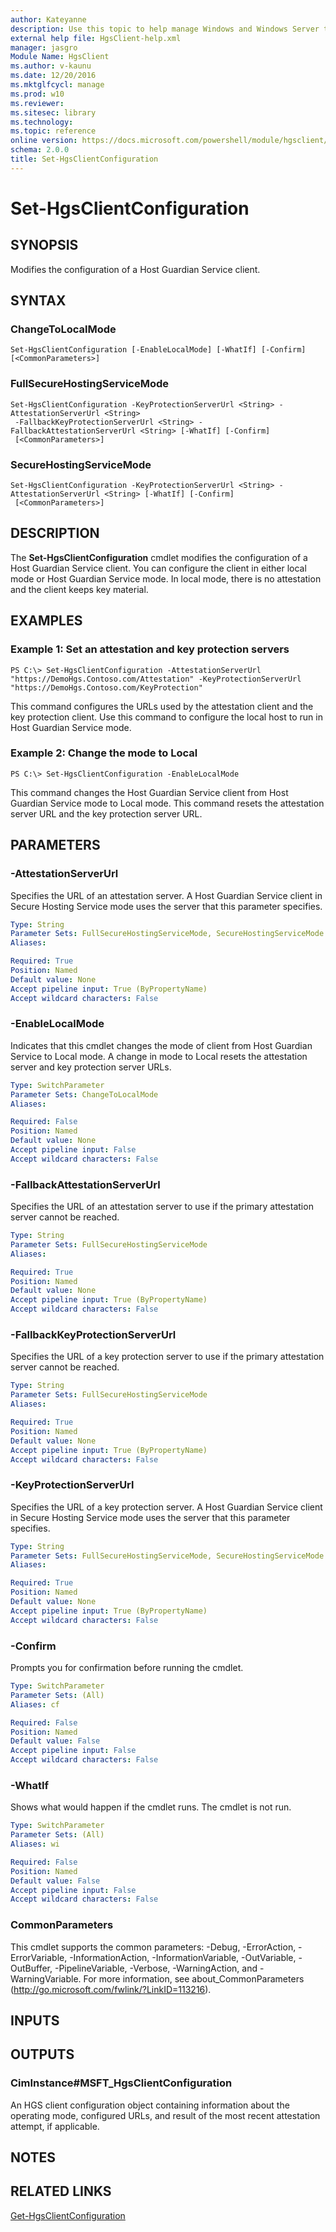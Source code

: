 ```yaml
---
author: Kateyanne
description: Use this topic to help manage Windows and Windows Server technologies with Windows PowerShell.
external help file: HgsClient-help.xml
manager: jasgro
Module Name: HgsClient
ms.author: v-kaunu
ms.date: 12/20/2016
ms.mktglfcycl: manage
ms.prod: w10
ms.reviewer: 
ms.sitesec: library
ms.technology: 
ms.topic: reference
online version: https://docs.microsoft.com/powershell/module/hgsclient/set-hgsclientconfiguration?view=windowsserver2019-ps&wt.mc_id=ps-gethelp
schema: 2.0.0
title: Set-HgsClientConfiguration
---
```


# Set-HgsClientConfiguration

## SYNOPSIS
Modifies the configuration of a Host Guardian Service client.

## SYNTAX

### ChangeToLocalMode
```
Set-HgsClientConfiguration [-EnableLocalMode] [-WhatIf] [-Confirm] [<CommonParameters>]
```

### FullSecureHostingServiceMode
```
Set-HgsClientConfiguration -KeyProtectionServerUrl <String> -AttestationServerUrl <String>
 -FallbackKeyProtectionServerUrl <String> -FallbackAttestationServerUrl <String> [-WhatIf] [-Confirm]
 [<CommonParameters>]
```

### SecureHostingServiceMode
```
Set-HgsClientConfiguration -KeyProtectionServerUrl <String> -AttestationServerUrl <String> [-WhatIf] [-Confirm]
 [<CommonParameters>]
```

## DESCRIPTION
The **Set-HgsClientConfiguration** cmdlet modifies the configuration of a Host Guardian Service client.
You can configure the client in either local mode or Host Guardian Service mode.
In local mode, there is no attestation and the client keeps key material.

## EXAMPLES

### Example 1: Set an attestation and key protection servers
```
PS C:\> Set-HgsClientConfiguration -AttestationServerUrl "https://DemoHgs.Contoso.com/Attestation" -KeyProtectionServerUrl "https://DemoHgs.Contoso.com/KeyProtection"
```

This command configures the URLs used by the attestation client and the key protection client.
Use this command to configure the local host to run in Host Guardian Service mode.

### Example 2: Change the mode to Local
```
PS C:\> Set-HgsClientConfiguration -EnableLocalMode
```

This command changes the Host Guardian Service client from Host Guardian Service mode to Local mode.
This command resets the attestation server URL and the key protection server URL.

## PARAMETERS

### -AttestationServerUrl
Specifies the URL of an attestation server.
A Host Guardian Service client in Secure Hosting Service mode uses the server that this parameter specifies.

```yaml
Type: String
Parameter Sets: FullSecureHostingServiceMode, SecureHostingServiceMode
Aliases: 

Required: True
Position: Named
Default value: None
Accept pipeline input: True (ByPropertyName)
Accept wildcard characters: False
```

### -EnableLocalMode
Indicates that this cmdlet changes the mode of client from Host Guardian Service to Local mode.
A change in mode to Local resets the attestation server and key protection server URLs.

```yaml
Type: SwitchParameter
Parameter Sets: ChangeToLocalMode
Aliases: 

Required: False
Position: Named
Default value: None
Accept pipeline input: False
Accept wildcard characters: False
```

### -FallbackAttestationServerUrl
Specifies the URL of an attestation server to use if the primary attestation server cannot be reached.

```yaml
Type: String
Parameter Sets: FullSecureHostingServiceMode
Aliases: 

Required: True
Position: Named
Default value: None
Accept pipeline input: True (ByPropertyName)
Accept wildcard characters: False
```

### -FallbackKeyProtectionServerUrl
Specifies the URL of a key protection server to use if the primary attestation server cannot be reached.

```yaml
Type: String
Parameter Sets: FullSecureHostingServiceMode
Aliases: 

Required: True
Position: Named
Default value: None
Accept pipeline input: True (ByPropertyName)
Accept wildcard characters: False
```

### -KeyProtectionServerUrl
Specifies the URL of a key protection server.
A Host Guardian Service client in Secure Hosting Service mode uses the server that this parameter specifies.

```yaml
Type: String
Parameter Sets: FullSecureHostingServiceMode, SecureHostingServiceMode
Aliases: 

Required: True
Position: Named
Default value: None
Accept pipeline input: True (ByPropertyName)
Accept wildcard characters: False
```

### -Confirm
Prompts you for confirmation before running the cmdlet.

```yaml
Type: SwitchParameter
Parameter Sets: (All)
Aliases: cf

Required: False
Position: Named
Default value: False
Accept pipeline input: False
Accept wildcard characters: False
```

### -WhatIf
Shows what would happen if the cmdlet runs.
The cmdlet is not run.

```yaml
Type: SwitchParameter
Parameter Sets: (All)
Aliases: wi

Required: False
Position: Named
Default value: False
Accept pipeline input: False
Accept wildcard characters: False
```

### CommonParameters
This cmdlet supports the common parameters: -Debug, -ErrorAction, -ErrorVariable, -InformationAction, -InformationVariable, -OutVariable, -OutBuffer, -PipelineVariable, -Verbose, -WarningAction, and -WarningVariable. For more information, see about_CommonParameters (http://go.microsoft.com/fwlink/?LinkID=113216).

## INPUTS

## OUTPUTS

### CimInstance#MSFT_HgsClientConfiguration
An HGS client configuration object containing information about the operating mode, configured URLs, and result of the most recent attestation attempt, if applicable.

## NOTES

## RELATED LINKS

[Get-HgsClientConfiguration](./Get-HgsClientConfiguration.md)

